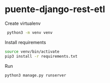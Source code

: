 # puente-django-rest-etl
 
Create virtualenv
```bash
 python3 -m venv venv   
```

Install requirements
```bash
source venv/bin/activate
pip3 install -r requirements.txt 
```


Run
```bash
python3 manage.py runserver 
```

<!-- https://www.django-rest-framework.org/tutorial/quickstart/ -->
